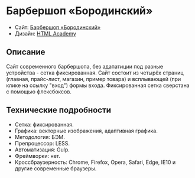 # Барбершоп «Бородинский»

* Сайт: [Барбершоп «Бородинский»](https://banklerk.github.io/boroda/)
* Дизайн: [HTML Academy](https://htmlacademy.ru/)


## Описание

Сайт современного барбершопа, без адапатиции под разные устройства - сетка фиксированная. Сайт состоит из четырёх страниц (главная, прайс-лист, магазин, пример товара) и всплывающей (при клике на ссылку "вход") формы входа. Фиксированная сетка сверстана с помощью флексбоксов.

## Технические подробности

* Сетка: фиксированная.
* Графика: векторные изображения, адаптивная графика.
* Методология: БЭМ.
* Препроцессор: LESS.
* Автоматизация: Gulp.
* Фреймворки: нет.
* Кроссбраузерность: Chrome, Firefox, Opera, Safari, Edge, IE10 и другие современные браузеры.